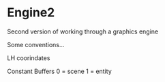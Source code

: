 # Engine2
Second version of working through a graphics engine

Some conventions...

LH coorindates

Constant Buffers
0 = scene
1 = entity
